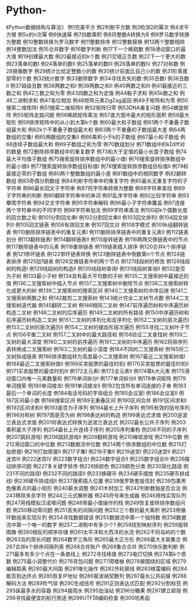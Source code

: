 # Python-
《Python数据结构与算法》
例1完美平方                                                                           例2判断平方数                                                                           例3检测2的幂次                                                                           例4求平方根                                                                           例5x的n次幂                                                                           例6快速幂                                                                           例7四数乘积                                                                           例8将整数A转换为B                                                                           例9罗马数字转换为整数                                                                           例10整数转换为罗马数字                                                                           例11整数排序                                                                           例12整数替换                                                                           例13两个整数相除                                                                           例14整数加法                                                                           例15合并数字                                                                           例16数字判断                                                                           例17下一个稀疏数                                                                           例18滑动窗口的最大值                                                                           例19创建最大数                                                                           例20最接近的k个数                                                                           例21交错正负数                                                                           例22下一个更大的数                                                                           例23落单的数Ⅰ                                                                           例24落单的数Ⅱ                                                                           例25落单的数Ⅲ                                                                           例26落单的数Ⅳ                                                                           例27对称数                                                                           例28镜像数字                                                                           例29统计比给定整数小的数                                                                           例30统计前面比自己小的数                                                                           例31阶乘尾部零的个数                                                                           例32统计数字                                                                           例33删除数字                                                                           例34寻找丢失的数                                                                           例35丑数Ⅰ                                                                           例36丑数Ⅱ                                                                           例37超级丑数                                                                           例38两数之和Ⅰ                                                                           例39两数之和Ⅱ                                                                           例40两数之和Ⅲ                                                                           例41最接近的三数之和                                                                           例42三数之和为零                                                                           例43四数之和为定值                                                                           例44骰子求和                                                                           例45k数之和                                                                           例46二进制求和                                                                           例47各位相加                                                                           例48矩阵元素ZigZag返回                                                                           例49子矩阵和为零                                                                           例50搜索二维矩阵Ⅰ                                                                           例51搜索二维矩阵Ⅱ                                                                           例52矩阵归零                                                                           例53DNA重复问题                                                                           例54螺旋矩阵                                                                           例55矩阵走路问题                                                                           例56稀疏矩阵乘法                                                                           例57直方图中最大的矩形面积                                                                           例58最大矩形                                                                           例59排序矩阵中的从小到大第k个数                                                                           例60最大和子数组                                                                           例61两个不重叠子数组最大和                                                                           例62k个不重叠子数组最大和                                                                           例63两个不重叠的子数组最大差                                                                           例64两数组的交集Ⅰ                                                                           例65两数组的交集Ⅱ                                                                           例66乘积小于k的子数组                                                                           例67最小和子数组                                                                           例68连续子数组最大和                                                                           例69子数组之和为零                                                                           例70数组划分                                                                           例71数组中的kdiff对的数量                                                                           例72删除排序数组中的重复数字                                                                           例73和大于定值的最小长度子数组                                                                           例74最大平均值子数组                                                                           例75搜索旋转排序数组中的最小值Ⅰ                                                                           例76搜索旋转排序数组中的最小值Ⅱ                                                                           例77搜索旋转排序数组目标值Ⅰ                                                                           例78搜索旋转排序数组目标值Ⅱ                                                                           例79和最接近零的子数组                                                                           例80两个整数数组的最小差                                                                           例81数组中的相同数字                                                                           例82翻转数组                                                                           例83奇偶分割数组                                                                           例84判断字符串中的重复字符                                                                           例85最长无重复字符的子字符串                                                                           例86最长回文子字符串                                                                           例87将字符串转换为整数                                                                           例88字符串查找                                                                           例89子字符串的判断                                                                           例90翻转字符串中的单词                                                                           例91乱序字符串                                                                           例92比较字符串                                                                           例93攀爬字符串                                                                           例94交叉字符串                                                                           例95字符串解码                                                                           例96最小子字符串覆盖                                                                           例97连接两个字符串中的不同字符                                                                           例98字符串加法                                                                           例99字符串乘法                                                                           例100前k个偶数长度的回文数之和                                                                           例101分割回文串Ⅰ                                                                           例102分割回文串Ⅱ                                                                           例103回文排列Ⅰ                                                                           例104回文排列Ⅱ                                                                           例105回文链表                                                                           例106有效回文串                                                                           例107回文对                                                                           例108字模式                                                                           例109k组翻转链表                                                                           例110删除排序链表中的重复元素Ⅰ                                                                           例111删除排序链表中的重复元素Ⅱ                                                                           例112链表划分                                                                           例113翻转链表Ⅰ                                                                           例114翻转链表Ⅱ                                                                           例115旋转链表                                                                           例116两两交换链表中的节点                                                                           例117删除链表中的元素                                                                           例118重排链表                                                                           例119链表插入排序                                                                           例120合并k个排序链表                                                                           例121带环链表                                                                           例122带环链表转换                                                                           例123删除链表中倒数第n个节点                                                                           例124链表排序                                                                           例125加1链表                                                                           例126交换链表中的两个节点                                                                           例127线段树的修改                                                                           例128线段树的构造Ⅰ                                                                           例129线段树的构造Ⅱ                                                                           例130线段树查询Ⅰ                                                                           例131线段树查询Ⅱ                                                                           例132是否为子树                                                                           例133最小子树                                                                           例134具有最大平均数的子树                                                                           例135二叉搜索树中最接近的值                                                                           例136二叉搜索树中插入节点                                                                           例137二叉搜索树中删除节点                                                                           例138二叉搜索树转化成更大的树                                                                           例139二叉搜索树的搜索区间                                                                           例140二叉搜索树的中序后继                                                                           例141二叉搜索树两数之和                                                                           例142裁剪二叉搜索树                                                                           例143统计完全二叉树节点数                                                                           例144二叉搜索树迭代器                                                                           例145翻转二叉树                                                                           例146相同二叉树                                                                           例147前序遍历树和中序遍历树构造二叉树                                                                           例148二叉树的后序遍历                                                                           例149二叉树的所有路径                                                                           例150中序遍历树和后序遍历树构造二叉树                                                                           例151二叉树的序列化和反序列化                                                                           例152二叉树的层次遍历Ⅰ                                                                           例153二叉树的层次遍历Ⅱ                                                                           例154二叉树的锯齿形层次遍历                                                                           例155寻找二叉树叶子节点                                                                           例156平衡二叉树                                                                           例157二叉树中的最大路径和                                                                           例158验证二叉查找树                                                                           例159二叉树的最大深度                                                                           例160二叉树的前序遍历                                                                           例161二叉树的中序遍历                                                                           例162将排序列表转换成二叉搜索树                                                                           例163二叉树的最小深度                                                                           例164不同的二叉搜索树                                                                           例165将二叉树拆成链表                                                                           例166排序数组转为高度最小二叉搜索树                                                                           例167最近二叉搜索树值Ⅰ                                                                           例168最近二叉搜索树值Ⅱ                                                                           例169买卖股票的最佳时机Ⅰ                                                                           例170买卖股票的最佳时机Ⅱ                                                                           例171买卖股票的最佳时机Ⅲ                                                                           例172主元素Ⅰ                                                                           例173主元素Ⅱ                                                                           例174第k大元素                                                                           例175滑动窗口内唯一元素数量和                                                                           例176单词拆分Ⅰ                                                                           例177单词拆分Ⅱ                                                                           例178单词矩阵                                                                           例179单词搜索                                                                           例180单词接龙Ⅰ                                                                           例181单词接龙Ⅱ                                                                           例182包含所有单词连接的子串                                                                           例183最后一个单词的长度                                                                           例184电话号码的字母组合                                                                           例185会议室Ⅰ                                                                           例186会议室Ⅱ                                                                           例187区间最小数                                                                           例188搜索区间                                                                           例189无重叠区间                                                                           例190区间合并                                                                           例191区间求和Ⅰ                                                                           例192区间求和Ⅱ                                                                           例193是否为子序列                                                                           例194最长上升子序列                                                                           例195有效的括号序列                                                                           例196对称树                                                                           例197图是否为树                                                                           例198表达树的构造                                                                           例199表达式求值                                                                           例200逆波兰表达式求值                                                                           例201将表达式转换为逆波兰表达式                                                                           例202最长公共子序列                                                                           例203乘积最大子序列                                                                           例204最长上升连续子序列                                                                           例205序列重构                                                                           例206不同的子序列                                                                           例207跳跃游戏Ⅰ                                                                           例208跳跃游戏Ⅱ                                                                           例209翻转游戏                                                                           例210棒球游戏                                                                           例211中位数                                                                           例212滑动窗口的中位数                                                                           例213数据流中位数                                                                           例214两个排序数组的中位数                                                                           例215打劫房屋Ⅰ                                                                           例216打劫房屋Ⅱ                                                                           例217子集Ⅰ                                                                           例218子集Ⅱ                                                                           例219迷宫Ⅰ                                                                           例220迷宫Ⅱ                                                                           例221迷宫Ⅲ                                                                           例222迷宫Ⅳ                                                                           例223数字组合Ⅰ                                                                           例224数字组合Ⅱ                                                                           例225数字组合Ⅲ                                                                           例226摆动排序问题                                                                           例227多关键字排序                                                                           例228排颜色                                                                           例229颜色分类                                                                           例230简化路径                                                                           例231不同的路径Ⅰ                                                                           例232不同的路径Ⅱ                                                                           例233换硬币                                                                           例234硬币摆放                                                                           例235硬币排成线Ⅰ                                                                           例236硬币排成线Ⅱ                                                                           例237搜索插入位置                                                                           例238俄罗斯套娃信封                                                                           例239包裹黑色像素点的最小矩形                                                                           例240薪水调整                                                                           例241木材加工                                                                           例242判断数独是否合法                                                                           例243移除多余字符                                                                           例244三元式解析器                                                                           例245符号串生成器                                                                           例246用栈实现队列                                                                           例247用栈模拟汉诺塔问题                                                                           例248带最小值操作的栈                                                                           例249恢复旋转排序数组问题                                                                           例250移动零问题                                                                           例251丢失的间隔问题                                                                           例252三个数的最大乘积                                                                           例253用循环数组来实现队列                                                                           例254寻找数据错误                                                                           例255数据流中第一个独特数                                                                           例256数据流中第一个唯一的数字                                                                           例257二进制中有多少个1                                                                           例258找到映射序列                                                                           例259旋转图像                                                                           例260相反的顺序存储                                                                           例261太平洋和大西洋的水流                                                                           例262不同岛屿的个数                                                                           例263岛的周长问题                                                                           例264数字三角形                                                                           例265最大正方形                                                                           例266最大关联集合                                                                           例267合并k个排序间隔列表                                                                           例268合并账户                                                                           例269集合合并                                                                           例270快乐数判断                                                                           例271最多有多少个点在一条直线上                                                                           例272寻找峰值                                                                           例273电灯切换                                                                           例274第k个质数                                                                           例275最小调整代价                                                                           例276背包问题                                                                           例277爬楼梯                                                                           例278被围绕的区域                                                                           例279编辑距离                                                                           例280最大间距                                                                           例281堆化操作                                                                           例282外轮廓线                                                                           例283格雷编码                                                                           例284能否到达终点                                                                           例285恢复IP地址                                                                           例286斐波纳契数列                                                                           例287最长公共前缀                                                                           例288解码方法                                                                           例289吹气球                                                                           例290生成括号                                                                           例291正则表达式匹配                                                                           例292分割标签                                                                           例293装最多水的容器                                                                           例294接雨水                                                                           例295加油站                                                                           例296分糖果                                                                           例297建立邮局                                                                           例298寻找最便宜的航行旅途                                                                           例299UTF8编码检查                                                                           例300哈希函                                           
